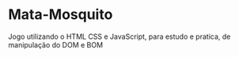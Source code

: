 # Mata-Mosquito
 Jogo utilizando o HTML CSS e JavaScript, para estudo e pratica, de manipulação do DOM e BOM
